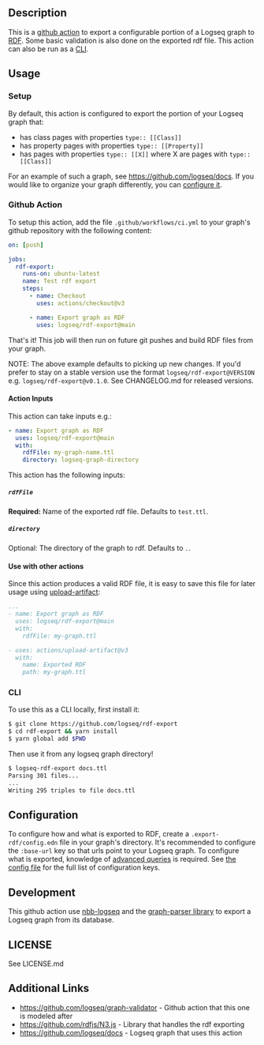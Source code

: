 ## Description

This is a [github action](https://github.com/features/actions) to export a
configurable portion of a Logseq graph to [RDF](https://www.w3.org/RDF/). Some
basic validation is also done on the exported rdf file. This action can also be
run as a [CLI](#cli).

## Usage

### Setup

By default, this action is configured to export the portion of your Logseq graph that:

* has class pages with properties `type:: [[Class]]`
* has property pages with properties `type:: [[Property]]`
* has pages with properties `type:: [[X]]` where X are pages with `type:: [[Class]]`

For an example of such a graph, see https://github.com/logseq/docs. If you would like
to organize your graph differently, you can [configure it](#configuration).

### Github Action

To setup this action, add the file `.github/workflows/ci.yml` to your graph's
github repository with the following content:

``` yaml
on: [push]

jobs:
  rdf-export:
    runs-on: ubuntu-latest
    name: Test rdf export
    steps:
      - name: Checkout
        uses: actions/checkout@v3

      - name: Export graph as RDF
        uses: logseq/rdf-export@main
```

That's it! This job will then run on future git pushes and build RDF files from your graph.

NOTE: The above example defaults to picking up new changes. If you'd prefer to stay on a stable version use the format `logseq/rdf-export@VERSION` e.g. `logseq/rdf-export@v0.1.0`. See CHANGELOG.md for released versions.

#### Action Inputs

This action can take inputs e.g.:

```yaml
- name: Export graph as RDF
  uses: logseq/rdf-export@main
  with:
    rdfFile: my-graph-name.ttl
    directory: logseq-graph-directory
```

This action has the following inputs:

##### `rdfFile`

**Required:** Name of the exported rdf file. Defaults to `test.ttl`.

##### `directory`

Optional: The directory of the graph to rdf. Defaults to `.`.

#### Use with other actions

Since this action produces a valid RDF file, it is easy to save this file for
later usage using [upload-artifact](https://github.com/actions/upload-artifact):

```yaml
...
- name: Export graph as RDF
  uses: logseq/rdf-export@main
  with:
    rdfFile: my-graph.ttl

- uses: actions/upload-artifact@v3
  with:
    name: Exported RDF
    path: my-graph.ttl
```

### CLI

To use this as a CLI locally, first install it:

```sh
$ git clone https://github.com/logseq/rdf-export
$ cd rdf-export && yarn install
$ yarn global add $PWD
```

Then use it from any logseq graph directory!
```sh
$ logseq-rdf-export docs.ttl
Parsing 301 files...
...
Writing 295 triples to file docs.ttl
```

## Configuration

To configure how and what is exported to RDF, create a `.export-rdf/config.edn`
file in your graph's directory. It's recommended to configure the `:base-url`
key so that urls point to your Logseq graph. To configure what is exported,
knowledge of [advanced
queries](https://docs.logseq.com/#/page/advanced%20queries) is required. See
[the config
file](https://github.com/logseq/rdf-export/blob/main/src/logseq/rdf_export/config.cljs)
for the full list of configuration keys.

## Development

This github action use [nbb-logseq](https://github.com/logseq/nbb-logseq) and the [graph-parser
library](https://github.com/logseq/logseq/tree/master/deps/graph-parser) to export a Logseq graph
from its database.

## LICENSE
See LICENSE.md

## Additional Links
* https://github.com/logseq/graph-validator - Github action that this one is modeled after
* https://github.com/rdfjs/N3.js - Library that handles the rdf exporting
* https://github.com/logseq/docs - Logseq graph that uses this action
